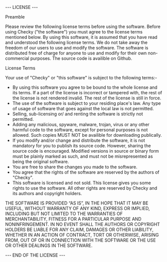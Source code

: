 --- LICENSE ---

Preamble

Please review the following license terms before using the software. Before using Checky ("the software") you must agree to the license terms mentioned below. By using this software, it is assumed that you have read and understood the following license terms. We do not take away the freedom of our users to use and modify the software. The software is distributed free of charge for anyone to use and modify for their own non-commercial purposes. The source code is availible on Github.

License Terms

Your use of "Checky" or "this software" is subject to the following terms:-

- By using this software you agree to be bound to the whole license and its terms. If a part of the license is incorrect or tampered with, the rest of the license is not rendered invalid. The rest of the license is still in force.
- The use of the software is subject to your residing place's law. Any type of usage of software that goes against the local law is not permitted.
- Selling, sub-licensing or/ and renting the software is strictly not permitted.
- Adding any malicious, spyware, malware, trojan, virus or any other harmful code to the software, except for personal purposes is not allowed. Such copies MUST NOT be availible for downloading publically. 
- If you modify and/or change and distribute the software, it is not mandatory for you to publish its source code. However, sharing the source code is encouraged.  Modified versions in source or binary form must be plainly marked as such, and must not be misrepresented as being the original software.
- You are free to share the changes you made to the software.
- You agree that the rights of the software are reserved by the authors of "Checky".
- This software is licensed and not sold. This license gives you some rights to use the software. All other rights are reserved by Checky and its authors and copyright holders.

THE SOFTWARE IS PROVIDED “AS IS”, IN THE HOPE THAT IT MAY BE USEFUL, WITHOUT WARRANTY OF ANY KIND, EXPRESS OR IMPLIED, INCLUDING BUT NOT LIMITED TO THE WARRANTIES OF MERCHANTABILITY, FITNESS FOR A PARTICULAR PURPOSE AND NONINFRINGEMENT. IN NO EVENT SHALL THE AUTHORS OR COPYRIGHT HOLDERS BE LIABLE FOR ANY CLAIM, DAMAGES OR OTHER LIABILITY, WHETHER IN AN ACTION OF CONTRACT, TORT OR OTHERWISE, ARISING FROM, OUT OF OR IN CONNECTION WITH THE SOFTWARE OR THE USE OR OTHER DEALINGS IN THE SOFTWARE.

--- END OF THE LICENSE ---
